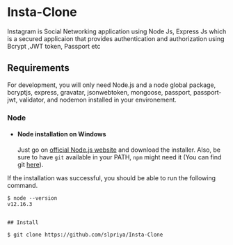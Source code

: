 # Insta-Clone
Instagram is Social Networking application using Node Js, Express Js which is a secured applicaion that provides authentication and authorization using Bcrypt ,JWT token, Passport etc

## Requirements
For development, you will only need Node.js and a node global package, bcryptjs, express, gravatar, jsonwebtoken, mongoose, passport, passport-jwt, 
validator, and nodemon installed in your environement.



### Node
- #### Node installation on Windows

  Just go on [official Node.js website](https://nodejs.org/) and download the installer.
Also, be sure to have `git` available in your PATH, `npm` might need it (You can find git [here](https://git-scm.com/)).


If the installation was successful, you should be able to run the following command.

    $ node --version
    v12.16.3
    
    
    ## Install

    $ git clone https://github.com/slpriya/Insta-Clone

